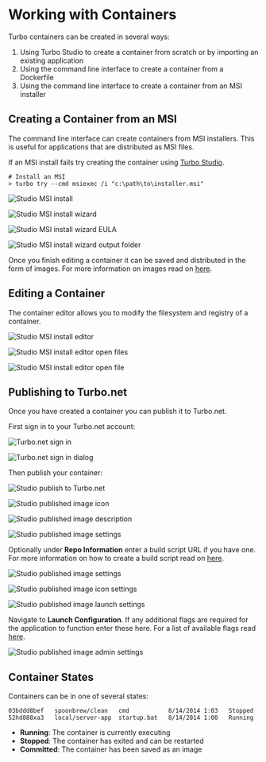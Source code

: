 # Working with Containers

Turbo containers can be created in several ways:

1. Using Turbo Studio to create a container from scratch or by importing an existing application
2. Using the command line interface to create a container from a Dockerfile
3. Using the command line interface to create a container from an MSI installer

## Creating a Container from an MSI

The command line interface can create containers from MSI installers. This is useful for applications that are distributed as MSI files.

If an MSI install fails try creating the container using [Turbo Studio](/studio/working-with-turbo-studio/index).

```
# Install an MSI
> turbo try --cmd msiexec /i "c:\path\to\installer.msi"
```

![Studio MSI install](/images/cmd1.png)

![Studio MSI install wizard](/images/install1.png)

![Studio MSI install wizard EULA](/images/install2.png)

![Studio MSI install wizard output folder](/images/install3.png)

Once you finish editing a container it can be saved and distributed in the form of images. For more information on images read on [here](/server/index).

## Editing a Container

The container editor allows you to modify the filesystem and registry of a container.

![Studio MSI install editor](/images/instedit1.png)

![Studio MSI install editor open files](/images/instedit2.png)

![Studio MSI install editor open file](/images/instedit3.png)

## Publishing to Turbo.net

Once you have created a container you can publish it to Turbo.net.

First sign in to your Turbo.net account:

![Turbo.net sign in](/images/signin1.png)

![Turbo.net sign in dialog](/images/signin2.png)

Then publish your container:

![Studio publish to Turbo.net](/images/publish1.png)

![Studio published image icon](/images/publish2.png)

![Studio published image description](/images/publish3.png)

![Studio published image settings](/images/publish4.png)

Optionally under **Repo Information** enter a build script URL if you have one. For more information on how to create a build script read on [here](/studio/scenarios/turbonet-build-scripts).

![Studio published image settings](/images/publish5.png)

![Studio published image icon settings](/images/publish6.png)

![Studio published image launch settings](/images/publish7.png)

Navigate to **Launch Configuration**. If any additional flags are required for the application to function enter these here. For a list of available flags read [here](/client/turbo-vm/runtime-settings).

![Studio published image admin settings](/images/publish8.png)

## Container States

Containers can be in one of several states:

```
03bddd8bef   spoonbrew/clean   cmd           8/14/2014 1:03   Stopped
52hd888xa3   local/server-app  startup.bat   8/14/2014 1:00   Running
```

- **Running**: The container is currently executing
- **Stopped**: The container has exited and can be restarted
- **Committed**: The container has been saved as an image
